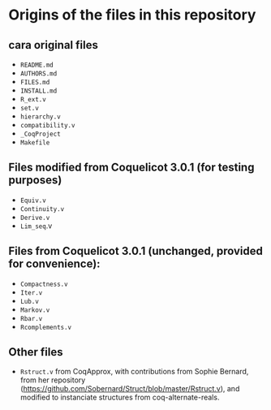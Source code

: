 # Origins of the files in this repository

## cara original files

- `README.md`
- `AUTHORS.md`
- `FILES.md`
- `INSTALL.md`
- `R_ext.v`
- `set.v`
- `hierarchy.v`
- `compatibility.v`
- `_CoqProject`
- `Makefile`

## Files modified from Coquelicot 3.0.1 (for testing purposes)
- `Equiv.v`
- `Continuity.v`
- `Derive.v`
- `Lim_seq`.v

## Files from Coquelicot 3.0.1 (unchanged, provided for convenience):
- `Compactness.v`
- `Iter.v`
- `Lub.v`
- `Markov.v`
- `Rbar.v`
- `Rcomplements.v`

## Other files
- `Rstruct.v` from CoqApprox, with contributions from Sophie Bernard, from her repository (https://github.com/Sobernard/Struct/blob/master/Rstruct.v), and modified to instanciate structures from coq-alternate-reals.


